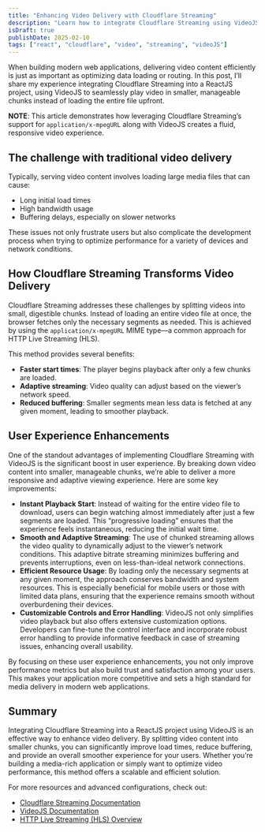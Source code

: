 ```yaml
---
title: "Enhancing Video Delivery with Cloudflare Streaming"
description: "Learn how to integrate Cloudflare Streaming using VideoJS for efficient, chunked video delivery."
isDraft: true
publishDate: 2025-02-10
tags: ["react", "cloudflare", "video", "streaming", "videoJS"]
---
```


When building modern web applications, delivering video content efficiently is just as important as optimizing data loading or routing. In this post, I’ll share my experience integrating Cloudflare Streaming into a ReactJS project, using VideoJS to seamlessly play video in smaller, manageable chunks instead of loading the entire file upfront.

**NOTE**: This article demonstrates how leveraging Cloudflare Streaming’s support for `application/x-mpegURL` along with VideoJS creates a fluid, responsive video experience.

## The challenge with traditional video delivery

Typically, serving video content involves loading large media files that can cause:

- Long initial load times
- High bandwidth usage
- Buffering delays, especially on slower networks

These issues not only frustrate users but also complicate the development process when trying to optimize performance for a variety of devices and network conditions.

## How Cloudflare Streaming Transforms Video Delivery

Cloudflare Streaming addresses these challenges by splitting videos into small, digestible chunks. Instead of loading an entire video file at once, the browser fetches only the necessary segments as needed. This is achieved by using the `application/x-mpegURL` MIME type—a common approach for HTTP Live Streaming (HLS).

This method provides several benefits:

- **Faster start times**: The player begins playback after only a few chunks are loaded.
- **Adaptive streaming**: Video quality can adjust based on the viewer’s network speed.
- **Reduced buffering**: Smaller segments mean less data is fetched at any given moment, leading to smoother playback.

## User Experience Enhancements

One of the standout advantages of implementing Cloudflare Streaming with VideoJS is the significant boost in user experience. By breaking down video content into smaller, manageable chunks, we’re able to deliver a more responsive and adaptive viewing experience. Here are some key improvements:

- **Instant Playback Start**: Instead of waiting for the entire video file to download, users can begin watching almost immediately after just a few segments are loaded. This “progressive loading” ensures that the experience feels instantaneous, reducing the initial wait time.
- **Smooth and Adaptive Streaming**: The use of chunked streaming allows the video quality to dynamically adjust to the viewer’s network conditions. This adaptive bitrate streaming minimizes buffering and prevents interruptions, even on less-than-ideal network connections.
- **Efficient Resource Usage**: By loading only the necessary segments at any given moment, the approach conserves bandwidth and system resources. This is especially beneficial for mobile users or those with limited data plans, ensuring that the experience remains smooth without overburdening their devices.
- **Customizable Controls and Error Handling**: VideoJS not only simplifies video playback but also offers extensive customization options. Developers can fine-tune the control interface and incorporate robust error handling to provide informative feedback in case of streaming issues, enhancing overall usability.

By focusing on these user experience enhancements, you not only improve performance metrics but also build trust and satisfaction among your users. This makes your application more competitive and sets a high standard for media delivery in modern web applications.

## Summary

Integrating Cloudflare Streaming into a ReactJS project using VideoJS is an effective way to enhance video delivery. By splitting video content into smaller chunks, you can significantly improve load times, reduce buffering, and provide an overall smoother experience for your users. Whether you’re building a media-rich application or simply want to optimize video performance, this method offers a scalable and efficient solution.

For more resources and advanced configurations, check out:

- [Cloudflare Streaming Documentation](https://developers.cloudflare.com/stream/)
- [VideoJS Documentation](https://docs.videojs.com/)
- [HTTP Live Streaming (HLS) Overview](https://www.cloudflare.com/learning/video/what-is-http-live-streaming)

[comment]: <> (This article was created based on I want to be able to improve video delivery performance through Cloudflare Streaming and ReactJS integration)
